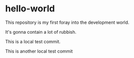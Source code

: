 # hello-world

This repository is my first foray into the development world.

It's gonna contain a lot of rubbish.

This is a local test commit.

This is another local test commit